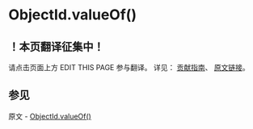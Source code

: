 # ObjectId.valueOf()

## ！本页翻译征集中！

请点击页面上方 EDIT THIS PAGE 参与翻译。
详见：
[贡献指南]( https://github.com/JinMuInfo/MongoDB-Manual-zh/blob/master/CONTRIBUTING.md )、
[原文链接](  https://docs.mongodb.com/manual/reference/method/ObjectId.valueOf/  )。

## 参见

原文 - [ObjectId.valueOf()]( https://docs.mongodb.com/manual/reference/method/ObjectId.valueOf/ )

